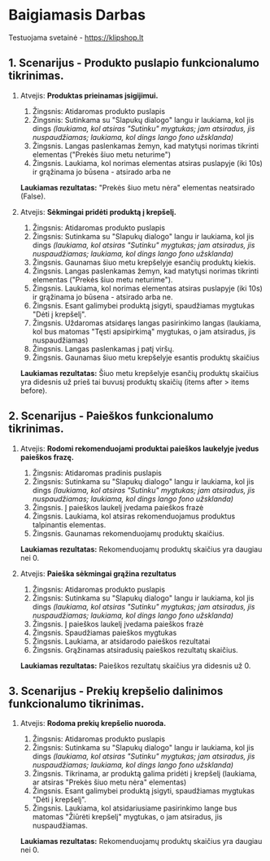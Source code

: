 # Baigiamasis Darbas

Testuojama svetainė - https://klipshop.lt

**1. Scenarijus** - Produkto puslapio funkcionalumo tikrinimas. 
----------

1. Atvejis: **Produktas prieinamas įsigijimui.** 
    
    1. Žingsnis: Atidaromas produkto puslapis
    2. Žingsnis: Sutinkama su "Slapukų dialogo" langu ir laukiama, kol jis dings *(laukiama, kol atsiras "Sutinku" mygtukas; jam atsiradus, jis nuspaudžiamas; laukiama, kol dings lango fono užsklanda)*
    3. Žingsnis. Langas paslenkamas žemyn, kad matytųsi norimas tikrinti elementas ("Prekės šiuo metu neturime")
    4. Žingsnis. Laukiama, kol norimas elementas atsiras puslapyje (iki 10s) ir grąžinama jo būsena - atsirado arba ne
    
    **Laukiamas rezultatas:** "Prekės šiuo metu nėra" elementas neatsirado (False).
        

2. Atvejis: **Sėkmingai pridėti produktą į krepšelį.**
    
    1. Žingsnis: Atidaromas produkto puslapis
    2. Žingsnis: Sutinkama su "Slapukų dialogo" langu ir laukiama, kol jis dings *(laukiama, kol atsiras "Sutinku" mygtukas; jam atsiradus, jis nuspaudžiamas; laukiama, kol dings lango fono užsklanda)*
    3. Žingsnis. Gaunamas šiuo metu krepšelyje esančių produktų kiekis.
    4. Žingsnis. Langas paslenkamas žemyn, kad matytųsi norimas tikrinti elementas ("Prekės šiuo metu neturime").
    5. Žingsnis. Laukiama, kol norimas elementas atsiras puslapyje (iki 10s) ir grąžinama jo būsena - atsirado arba ne.
    6. Žingsnis. Esant galimybei produktą įsigyti, spaudžiamas mygtukas "Dėti į krepšelį".
    7. Žingsnis. Uždaromas atsidaręs langas pasirinkimo langas (laukiama, kol bus matomas "Tęsti apsipirkimą" mygtukas,  o jam atsiradus, jis nuspaudžiamas)
    8. Žingsnis. Langas paslenkamas į patį viršų.
    9. Žingsnis. Gaunamas šiuo metu krepšelyje esantis produktų skaičius
    
    **Laukiamas rezultatas:** Šiuo metu krepšelyje esančių produktų skaičius yra didesnis už prieš tai buvusį produktų skaičių (items after > items before).
    

**2. Scenarijus** - Paieškos funkcionalumo tikrinimas. 
----------

1. Atvejis: **Rodomi rekomenduojami produktai paieškos laukelyje įvedus paieškos frazę.** 
    
    1. Žingsnis: Atidaromas pradinis puslapis
    2. Žingsnis: Sutinkama su "Slapukų dialogo" langu ir laukiama, kol jis dings *(laukiama, kol atsiras "Sutinku" mygtukas; jam atsiradus, jis nuspaudžiamas; laukiama, kol dings lango fono užsklanda)*
    3. Žingsnis. Į paieškos laukelį įvedama paieškos frazė
    4. Žingsnis. Laukiama, kol atsiras rekomenduojamus produktus talpinantis elementas.
    5. Žingsnis. Gaunamas rekomenduojamų produktų skaičius.
    
    **Laukiamas rezultatas:** Rekomenduojamų produktų skaičius yra daugiau nei 0.
        

2. Atvejis: **Paieška sėkmingai grąžina rezultatus** 
    
    1. Žingsnis: Atidaromas produkto puslapis
    2. Žingsnis: Sutinkama su "Slapukų dialogo" langu ir laukiama, kol jis dings *(laukiama, kol atsiras "Sutinku" mygtukas; jam atsiradus, jis nuspaudžiamas; laukiama, kol dings lango fono užsklanda)*
    3. Žingsnis. Į paieškos laukelį įvedama paieškos frazė
    4. Žingsnis. Spaudžiamas paieškos mygtukas
    5. Žingsnis. Laukiama, ar atsidarodo paieškos rezultatai
    6. Žingsnis. Grąžinamas atsiradusių paieškos rezultatų skaičius.
    
    **Laukiamas rezultatas:** Paieškos rezultatų skaičius yra didesnis už 0.
        
   

**3. Scenarijus** - Prekių krepšelio dalinimos funkcionalumo tikrinimas. 
----------

1. Atvejis: **Rodoma prekių krepšelio nuoroda.** 
    
    1. Žingsnis: Atidaromas produkto puslapis
    2. Žingsnis: Sutinkama su "Slapukų dialogo" langu ir laukiama, kol jis dings *(laukiama, kol atsiras "Sutinku" mygtukas; jam atsiradus, jis nuspaudžiamas; laukiama, kol dings lango fono užsklanda)*
    3. Žingsnis. Tikrinama, ar produktą galima pridėti į krepšelį (laukiama, ar atsiras "Prekės šiuo metu nėra" elementas)
    6. Žingsnis. Esant galimybei produktą įsigyti, spaudžiamas mygtukas "Dėti į krepšelį".
    7. Žingsnis. Laukiama, kol atsidariusiame pasirinkimo lange bus matomas "Žiūrėti krepšelį" mygtukas, o jam atsiradus, jis nuspaudžiamas.

    
    **Laukiamas rezultatas:** Rekomenduojamų produktų skaičius yra daugiau nei 0.
    
